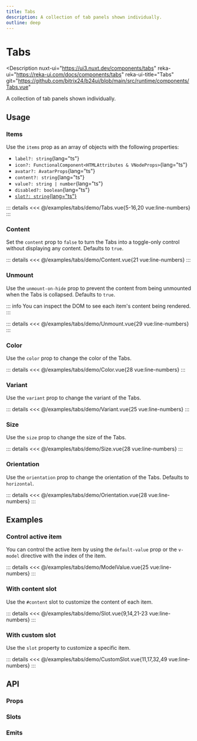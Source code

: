 ```yaml
---
title: Tabs
description: A collection of tab panels shown individually.
outline: deep
---
```

<script setup>
import TabsExample from '/examples/tabs/Tabs.vue';
import ContentExample from '/examples/tabs/Content.vue';
import UnmountExample from '/examples/tabs/Unmount.vue';
import ColorExample from '/examples/tabs/Color.vue';
import VariantExample from '/examples/tabs/Variant.vue';
import SizeExample from '/examples/tabs/Size.vue';
import OrientationExample from '/examples/tabs/Orientation.vue';
import ModelValueExample from '/examples/tabs/ModelValue.vue';
import SlotExample from '/examples/tabs/Slot.vue';
import CustomSlotExample from '/examples/tabs/CustomSlot.vue';
</script>
# Tabs

<Description
  nuxt-ui="https://ui3.nuxt.dev/components/tabs"
  reka-ui="https://reka-ui.com/docs/components/tabs"
  reka-ui-title="Tabs"
  git="https://github.com/bitrix24/b24ui/blob/main/src/runtime/components/Tabs.vue"
>
  A collection of tab panels shown individually.
</Description>

## Usage

### Items

Use the `items` prop as an array of objects with the following properties:

- `label?: string`{lang="ts"}
- `icon?: FunctionalComponent<HTMLAttributes & VNodeProps>`{lang="ts"}
- `avatar?: AvatarProps`{lang="ts"}
- `content?: string`{lang="ts"}
- `value?: string | number`{lang="ts"}
- `disabled?: boolean`{lang="ts"}
- [`slot?: string`{lang="ts"}](#with-custom-slot)

<div class="lg:min-h-[160px]">
  <ClientOnly>
    <TabsExample />
  </ClientOnly>
</div>

::: details
<<< @/examples/tabs/demo/Tabs.vue{5-16,20 vue:line-numbers}
:::

### Content

Set the `content` prop to `false` to turn the Tabs into a toggle-only control without displaying any content. Defaults to `true`.

<div class="lg:min-h-[160px]">
  <ClientOnly>
    <ContentExample />
  </ClientOnly>
</div>

::: details
<<< @/examples/tabs/demo/Content.vue{21 vue:line-numbers}
:::

### Unmount

Use the `unmount-on-hide` prop to prevent the content from being unmounted when the Tabs is collapsed. Defaults to `true`.

::: info
You can inspect the DOM to see each item's content being rendered.
:::

<div class="lg:min-h-[275px]">
  <ClientOnly>
    <UnmountExample />
  </ClientOnly>
</div>

::: details
<<< @/examples/tabs/demo/Unmount.vue{29 vue:line-numbers}
:::

### Color

Use the `color` prop to change the color of the Tabs.

<div class="lg:min-h-[275px]">
  <ClientOnly>
    <ColorExample />
  </ClientOnly>
</div>

::: details
<<< @/examples/tabs/demo/Color.vue{28 vue:line-numbers}
:::

### Variant

Use the `variant` prop to change the variant of the Tabs.

<div class="lg:min-h-[275px]">
  <ClientOnly>
    <VariantExample />
  </ClientOnly>
</div>

::: details
<<< @/examples/tabs/demo/Variant.vue{25 vue:line-numbers}
:::

### Size

Use the `size` prop to change the size of the Tabs.

<div class="lg:min-h-[275px]">
  <ClientOnly>
    <SizeExample />
  </ClientOnly>
</div>

::: details
<<< @/examples/tabs/demo/Size.vue{28 vue:line-numbers}
:::

### Orientation

Use the `orientation` prop to change the orientation of the Tabs. Defaults to `horizontal`.

<div class="lg:min-h-[275px]">
  <ClientOnly>
    <OrientationExample />
  </ClientOnly>
</div>

::: details
<<< @/examples/tabs/demo/Orientation.vue{28 vue:line-numbers}
:::

## Examples

### Control active item

You can control the active item by using the `default-value` prop or the `v-model` directive with the index of the item.

<div class="lg:min-h-[160px]">
  <ClientOnly>
    <ModelValueExample />
  </ClientOnly>
</div>

::: details
<<< @/examples/tabs/demo/ModelValue.vue{25 vue:line-numbers}
:::

### With content slot

Use the `#content` slot to customize the content of each item.

<div class="lg:min-h-[160px]">
  <ClientOnly>
    <SlotExample />
  </ClientOnly>
</div>

::: details
<<< @/examples/tabs/demo/Slot.vue{9,14,21-23 vue:line-numbers}
:::

### With custom slot

Use the `slot` property to customize a specific item.

<div class="lg:min-h-[160px]">
  <ClientOnly>
    <CustomSlotExample />
  </ClientOnly>
</div>

::: details
<<< @/examples/tabs/demo/CustomSlot.vue{11,17,32,49 vue:line-numbers}
:::

## API

### Props

<ComponentProps component="Tabs" />

### Slots

<ComponentSlots component="Tabs" />

### Emits

<ComponentEmits component="Tabs" />
